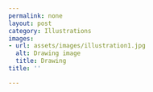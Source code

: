 ```yaml
---
permalink: none
layout: post
category: Illustrations
images:
- url: assets/images/illustration1.jpg
  alt: Drawing image
  title: Drawing
title: ''

---
```

